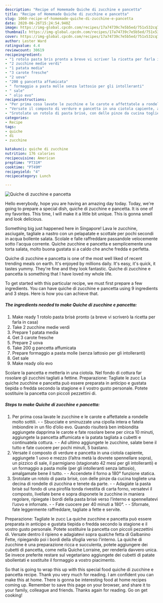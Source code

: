 ```yaml
---
description: "Recipe of Homemade Quiche di zucchine e pancetta"
title: "Recipe of Homemade Quiche di zucchine e pancetta"
slug: 1060-recipe-of-homemade-quiche-di-zucchine-e-pancetta
date: 2020-06-26T15:24:54.940Z
image: https://img-global.cpcdn.com/recipes/17a74739c7e5b5ed/751x532cq70/quiche-di-zucchine-e-pancetta-recipe-main-photo.jpg
thumbnail: https://img-global.cpcdn.com/recipes/17a74739c7e5b5ed/751x532cq70/quiche-di-zucchine-e-pancetta-recipe-main-photo.jpg
cover: https://img-global.cpcdn.com/recipes/17a74739c7e5b5ed/751x532cq70/quiche-di-zucchine-e-pancetta-recipe-main-photo.jpg
author: Lester Ward
ratingvalue: 4.4
reviewcount: 30619
recipeingredient:
- "1 rotolo pasta bris pronto a breve vi scriver la ricetta per farla in casa"
- "2 zucchine medie verdi"
- "1 patata media"
- "3 carote fresche"
- "2 uova"
- "200 g pancetta affumicata"
- " formaggio a pasta molle senza lattosio per gli intolleranti"
- " sale"
- " olio evo"
recipeinstructions:
- "Per prima cosa lavate le zucchine e le carote e affettatele a rondelle molto sottili.  Sbucciate e sminuzzate una cipolla intera e fatela imbiondire in un filo d’olio evo. Quando risulterà ben imbiondita aggiungete dapprima le carote e fate rosolare bene per circa 10 minuti, aggiungete la pancetta affumicata e la patata tagliata a cubetti e continuatela cottura.  Ad ultimo aggiungete le zucchine, salate bene il tutto e fate cuocere per pochi minuti, 5 bastano."
- "Versate il composto di verdure e pancetta in una ciotola capiente, aggiungete 1 uovo e mezzo (l’altra metà la dovrete spennellare sopra), un pizzico di sale, il parmigiano (stagionato 42 mesi per gli intolleranti) e un formaggio a pasta molle (per gli intolleranti senza lattosio), amalgamate bene il tutto.  Accendete il forno a 180° funzione statica."
- "Srotolate un rotolo di pasta brisè, con delle pinze da cucina togliete una decina di rondelle di zucchina e tenete da parte.  Adagiate la pasta brisè sul fondo di una pirofila tonda rivestita di carta forno, versatevi il composto, livellate bene e sopra disponete le zucchine in maniera regolare, ripiegate i bordi della pasta brisè verso l’interno e spennellatevi l’uovo e infornate.  Fate cuocere per 40 minuti a 180°.  Sfornate, fate leggermente raffreddare, tagliate a fette e servite."
categories:
- Recipe
tags:
- quiche
- di
- zucchine

katakunci: quiche di zucchine 
nutrition: 176 calories
recipecuisine: American
preptime: "PT31M"
cooktime: "PT49M"
recipeyield: "4"
recipecategory: Lunch

---
```



![Quiche di zucchine e pancetta](https://img-global.cpcdn.com/recipes/17a74739c7e5b5ed/751x532cq70/quiche-di-zucchine-e-pancetta-recipe-main-photo.jpg)

Hello everybody, hope you are having an amazing day today. Today, we're going to prepare a special dish, quiche di zucchine e pancetta. It is one of my favorites. This time, I will make it a little bit unique. This is gonna smell and look delicious.

Something big just happened here in Singapore! Lava le zucchine, asciugale, tagliale a nastro con un pelapatate e scottale per pochi secondi in acqua bollente salata. Scolale e falle raffreddare passandole velocemente sotto l&#39;acqua corrente. Quiche zucchine e pancetta e semplicemente una torta salata, molto buona gustata si a caldo che anche fredda e perfetta.

Quiche di zucchine e pancetta is one of the most well liked of recent trending meals on earth. It's enjoyed by millions daily. It's easy, it's quick, it tastes yummy. They're fine and they look fantastic. Quiche di zucchine e pancetta is something that I have loved my whole life.


To get started with this particular recipe, we must first prepare a few ingredients. You can have quiche di zucchine e pancetta using 9 ingredients and 3 steps. Here is how you can achieve that.

<!--inarticleads1-->

##### The ingredients needed to make Quiche di zucchine e pancetta:

1. Make ready 1 rotolo pasta brisè pronto (a breve vi scriverò la ricetta per farla in casa)
1. Take 2 zucchine medie verdi
1. Prepare 1 patata media
1. Get 3 carote fresche
1. Prepare 2 uova
1. Take 200 g pancetta affumicata
1. Prepare  formaggio a pasta molle (senza lattosio per gli intolleranti)
1. Get  sale
1. Make ready  olio evo


Scolare la pancetta e metterla in una ciotola. Nel fondo di cottura far rosolare gli zucchini tagliati a fettine. Preparazione: Tagliate le zucc La quiche zucchine e pancetta può essere preparata in anticipo e gustata tiepida o fredda secondo la stagione e il vostro gusto personale. Potete sostituire la pancetta con piccoli pezzettini di. 

<!--inarticleads2-->

##### Steps to make Quiche di zucchine e pancetta:

1. Per prima cosa lavate le zucchine e le carote e affettatele a rondelle molto sottili. -  - Sbucciate e sminuzzate una cipolla intera e fatela imbiondire in un filo d’olio evo. Quando risulterà ben imbiondita aggiungete dapprima le carote e fate rosolare bene per circa 10 minuti, aggiungete la pancetta affumicata e la patata tagliata a cubetti e continuatela cottura. -  - Ad ultimo aggiungete le zucchine, salate bene il tutto e fate cuocere per pochi minuti, 5 bastano.
1. Versate il composto di verdure e pancetta in una ciotola capiente, aggiungete 1 uovo e mezzo (l’altra metà la dovrete spennellare sopra), un pizzico di sale, il parmigiano (stagionato 42 mesi per gli intolleranti) e un formaggio a pasta molle (per gli intolleranti senza lattosio), amalgamate bene il tutto. -  - Accendete il forno a 180° funzione statica.
1. Srotolate un rotolo di pasta brisè, con delle pinze da cucina togliete una decina di rondelle di zucchina e tenete da parte. -  - Adagiate la pasta brisè sul fondo di una pirofila tonda rivestita di carta forno, versatevi il composto, livellate bene e sopra disponete le zucchine in maniera regolare, ripiegate i bordi della pasta brisè verso l’interno e spennellatevi l’uovo e infornate. -  - Fate cuocere per 40 minuti a 180°. -  - Sfornate, fate leggermente raffreddare, tagliate a fette e servite.


Preparazione: Tagliate le zucc La quiche zucchine e pancetta può essere preparata in anticipo e gustata tiepida o fredda secondo la stagione e il vostro gusto personale. Potete sostituire la pancetta con piccoli pezzettini di. Versate dentro il ripieno e adagiatevi sopra qualche fetta di Galbanino Fette, ripiegando poi i bordi della sfoglia verso l&#39;interno. La quiche di zucchine è una preparazione ricca e succulenta, potete aggiungere dei cubetti di pancetta, come nella Quiche Lorraine, per renderla davvero unica. Se invece preferite restare sul vegetariano aggiungete dei cubetti di patate sbollentati e sostituite il formaggio a vostro piacimento. 

So that is going to wrap this up with this special food quiche di zucchine e pancetta recipe. Thank you very much for reading. I am confident you can make this at home. There is gonna be interesting food at home recipes coming up. Remember to save this page on your browser, and share it to your family, colleague and friends. Thanks again for reading. Go on get cooking!
